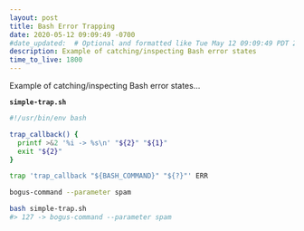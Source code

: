 ```yaml
---
layout: post
title: Bash Error Trapping
date: 2020-05-12 09:09:49 -0700
#date_updated:  # Optional and formatted like Tue May 12 09:09:49 PDT 2020 above
description: Example of catching/inspecting Bash error states
time_to_live: 1800
---
```





Example of catching/inspecting Bash error states...


**`simple-trap.sh`**


```bash
#!/usr/bin/env bash

trap_callback() {
  printf >&2 '%i -> %s\n' "${2}" "${1}"
  exit "${2}"
}

trap 'trap_callback "${BASH_COMMAND}" "${?}"' ERR

bogus-command --parameter spam
```


```bash
bash simple-trap.sh
#> 127 -> bogus-command --parameter spam
```
